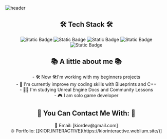 ![header](https://capsule-render.vercel.app/api?type=waving&height=300&text=THROM-KA!%20WELCOME%20TO%20MY%20GIT!&fontColor=FFF&fontAlign=51&fontAlignY=48&animation=fadeIn&descAlign=70&fontSize=40&desc=KIORDEV%20-%20UNITY%20GAME%20DEVELOPER%20)

<h2 align="center">🛠️ Tech Stack 🛠️</h2>
<p align="center">
<img alt="Static Badge" src="https://img.shields.io/badge/unreal-engine?style=for-the-badge&logo=unrealengine&labelColor=black&color=black">

<img alt="Static Badge" src="https://img.shields.io/badge/blender-black?style=for-the-badge&logo=blender&logoColor=white&labelColor=orange&color=orange">

<img alt="Static Badge" src="https://img.shields.io/badge/photoshop-black?style=for-the-badge&logo=photoshop&logoColor=white&labelColor=blue&color=blue">
<img alt="Static Badge" src="https://img.shields.io/badge/premier-black?style=for-the-badge&logo=photoshop&logoColor=white&labelColor=purple&color=purple">

<img alt="Static Badge" src="https://img.shields.io/badge/notion-black?style=for-the-badge&logo=notion&logoColor=black&labelColor=white&color=white">

</p>

<h2 align="center">📚 A little about me 📚</h2>
<p align="center">
 - 🛠️ Now 🛠I'm working with my beginners projects
<br>
 - 🧠 I'm currently improve my coding skills with Blueprints and C++
<br>
 - 🧑‍🎓 I'm studying Unreal Engine Docs and Community Lessons
<br>
 - 🎮 I am solo game developer
</p>

<h2 align="center"> 🚀 You Can Contact Me With: 🚀 </h2>
<p align="center">
📧 Email: [kiordev@gmail.com]
<br>
🌐 Portfolio: [[KIOR.INTERACTIVE](https://kiorinteractive.weblium.site/)]
</p>

